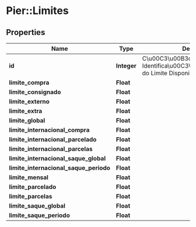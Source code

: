 # Pier::Limites

## Properties
Name | Type | Description | Notes
------------ | ------------- | ------------- | -------------
**id** | **Integer** | C\u00C3\u00B3digo de Identifica\u00C3\u00A7\u00C3\u00A3o do Limite Disponibilidade (id). | 
**limite_compra** | **Float** |  | 
**limite_consignado** | **Float** |  | 
**limite_externo** | **Float** |  | 
**limite_extra** | **Float** |  | 
**limite_global** | **Float** |  | 
**limite_internacional_compra** | **Float** |  | 
**limite_internacional_parcelado** | **Float** |  | 
**limite_internacional_parcelas** | **Float** |  | 
**limite_internacional_saque_global** | **Float** |  | 
**limite_internacional_saque_periodo** | **Float** |  | 
**limite_mensal** | **Float** |  | 
**limite_parcelado** | **Float** |  | 
**limite_parcelas** | **Float** |  | 
**limite_saque_global** | **Float** |  | 
**limite_saque_periodo** | **Float** |  | 



